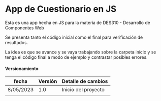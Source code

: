 # App de Cuestionario en JS

Esta es una app hecha en JS para la materia de DES310 - Desarrollo de Componentes Web

Se presenta tanto el código inicial como el final para verificación de resultados.

La idea es que se avance y se vaya trabajando sobre la carpeta inicio y se tenga el código final a modo de ejemplo y contrastar posibles errores.

#### Versionamiento


| fecha     | Versión | Detalle de cambios  |
| ----------- | ---------- | --------------------- |
| 8/05/2023 | 1.0      | Inicio del proyecto |
|           |          |                     |
